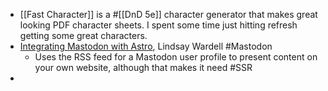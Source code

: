 - [[Fast Character]] is a #[[DnD 5e]] character generator that makes great looking PDF character sheets. I spent some time just hitting refresh getting some great characters.
- [Integrating Mastodon with Astro](https://www.lindsaykwardell.com/blog/integrate-mastodon-with-astro), Lindsay Wardell #Mastodon
	- Uses the RSS feed for a Mastodon user profile to present content on your own website, although that makes it need #SSR
-
